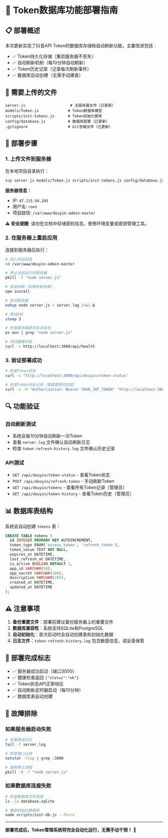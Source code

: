 # 🚀 Token数据库功能部署指南

## 📋 部署概述

本次更新实现了抖音API Token的数据库存储和自动刷新功能，主要改进包括：

- ✅ Token持久化存储（重启服务器不丢失）
- ✅ 自动刷新机制（每10分钟自动刷新）
- ✅ Token历史记录（记录每次刷新事件）
- ✅ 数据库自动创建（无需手动建表）

## 📁 需要上传的文件

```
server.js                    # 主服务器文件（已更新）
models/Token.js             # Token数据库模型
scripts/init-tokens.js      # Token初始化脚本
config/database.js          # 数据库配置（已更新）
.gitignore                  # Git忽略文件（已更新）
```

## 🔧 部署步骤

### 1. 上传文件到服务器

在本地项目目录执行：

```bash
scp server.js models/Token.js scripts/init-tokens.js config/database.js .gitignore root@47.115.94.203:/var/www/douyin-admin-master/
```

**服务器信息：**
- IP: `47.115.94.203`
- 用户名: `root`
- 项目路径: `/var/www/douyin-admin-master`

⚠️ **安全提醒**: 请勿在文档中存储密码信息。使用环境变量或密钥管理工具。

### 2. 在服务器上重启应用

连接到服务器后执行：

```bash
# 进入项目目录
cd /var/www/douyin-admin-master

# 停止当前运行的服务器
pkill -f "node server.js"

# 安装依赖（如果有新依赖）
npm install

# 启动服务器
nohup node server.js > server.log 2>&1 &

# 等待3秒
sleep 3

# 检查服务器是否启动成功
ps aux | grep "node server.js"

# 测试健康检查
curl -s http://localhost:3000/api/health
```

### 3. 验证部署成功

```bash
# 检查Token状态
curl -s "http://localhost:3000/api/douyin/token-status"

# 检查Token历史记录（需要管理员权限）
curl -s -H "Authorization: Bearer YOUR_JWT_TOKEN" "http://localhost:3000/api/douyin/token-history"
```

## 🔍 功能验证

### 自动刷新测试
- 系统会每10分钟自动刷新一次Token
- 查看 `server.log` 文件确认自动刷新日志
- 检查 `token-refresh-history.log` 文件确认历史记录

### API测试
- `GET /api/douyin/token-status` - 查看Token状态
- `POST /api/douyin/refresh-token` - 手动刷新Token
- `GET /api/douyin/tokens` - 查看所有Token记录（管理员）
- `GET /api/douyin/token-history` - 查看Token历史（管理员）

## 📊 数据库表结构

系统会自动创建 `tokens` 表：

```sql
CREATE TABLE tokens (
  id INTEGER PRIMARY KEY AUTOINCREMENT,
  token_type ENUM('access_token', 'refresh_token'),
  token_value TEXT NOT NULL,
  expires_at DATETIME,
  last_refresh_at DATETIME,
  is_active BOOLEAN DEFAULT 1,
  app_id VARCHAR(50),
  app_secret VARCHAR(100),
  description VARCHAR(255),
  created_at DATETIME,
  updated_at DATETIME
);
```

## ⚠️ 注意事项

1. **备份重要文件**：部署前建议备份服务器上的重要文件
2. **数据库兼容性**：系统支持SQLite和PostgreSQL
3. **自动初始化**：首次启动时会自动创建表和初始化数据
4. **日志文件**：`token-refresh-history.log` 包含敏感信息，请妥善保管

## 🎯 部署完成标志

- ✅ 服务器成功启动（端口3000）
- ✅ 健康检查返回 `{"status":"ok"}`
- ✅ Token状态API正常响应
- ✅ 自动刷新定时器启动（每10分钟）
- ✅ 数据库表自动创建

## 🔧 故障排除

### 如果服务器启动失败
```bash
# 查看错误日志
tail -f server.log

# 检查端口占用
netstat -tlnp | grep :3000

# 强制停止进程
pkill -9 -f "node server.js"
```

### 如果数据库连接失败
```bash
# 检查数据库文件权限
ls -la database.sqlite

# 重新初始化数据库
node scripts/init-db.js --force
```

---

**部署完成后，Token管理系统将完全自动化运行，无需手动干预！** 🎉